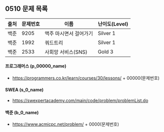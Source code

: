 
## 0510 문제 목록


| 출처 | 문제번호 | 이름                   | 난이도(Level) |
| ---- | -------- | ---------------------- | ------------- |
| 백준 | 9205     | 맥주 마시면서 걸어가기 | Silver 1      |
| 백준 | 1992     | 쿼드트리               | Silver 1      |
| 백준 | 2533     | 사회망 서비스(SNS)     | Gold 3        |



#### 프로그래머스 (p_00000_name)

- https://programmers.co.kr/learn/courses/30/lessons/ + 00000(문제번호)

#### SWEA (s_0_name)

- https://swexpertacademy.com/main/code/problem/problemList.do

#### 백준 (b_0_name)

- https://www.acmicpc.net/problem/ + 0000(문제번호)

